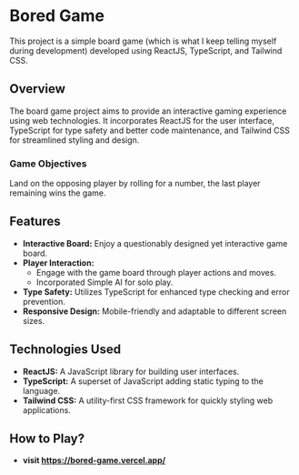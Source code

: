 # Bored Game

This project is a simple board game (which is what I keep telling myself during development) developed using ReactJS, TypeScript, and Tailwind CSS.

## Overview

The board game project aims to provide an interactive gaming experience using web technologies. It incorporates ReactJS for the user interface, TypeScript for type safety and better code maintenance, and Tailwind CSS for streamlined styling and design.

### Game Objectives
Land on the opposing player by rolling for a number, the last player remaining wins the game.

## Features

- **Interactive Board:** Enjoy a questionably designed yet interactive game board.
- **Player Interaction:** 
   * Engage with the game board through player actions and moves.
   * Incorporated Simple AI for solo play.
- **Type Safety:** Utilizes TypeScript for enhanced type checking and error prevention.
- **Responsive Design:** Mobile-friendly and adaptable to different screen sizes.

## Technologies Used

- **ReactJS:** A JavaScript library for building user interfaces.
- **TypeScript:** A superset of JavaScript adding static typing to the language.
- **Tailwind CSS:** A utility-first CSS framework for quickly styling web applications.

## How to Play?
- **visit https://bored-game.vercel.app/**